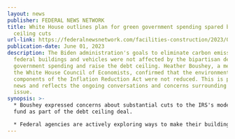 ```yaml
---
layout: news
publisher: FEDERAL NEWS NETWORK
title: White House outlines plan for green government spending spared by debt
  ceiling cuts
url-link: https://federalnewsnetwork.com/facilities-construction/2023/06/white-house-officials-outline-plans-for-green-government-spending-spared-by-debt-ceiling-cuts/
publication-date: June 01, 2023
description: The Biden administration's goals to eliminate carbon emissions from
  federal buildings and vehicles were not affected by the bipartisan deal to cut
  government spending and raise the debt ceiling. Heather Boushey, a member of
  the White House Council of Economists, confirmed that the environmental
  components of the Inflation Reduction Act were not reduced. This is positive
  news and reflects the ongoing conversations and concerns surrounding this
  issue.
synopsis: >-
  * Boushey expressed concerns about substantial cuts to the IRS's modernization
  fund as part of the debt ceiling deal. 

  * Federal agencies are actively exploring ways to make their buildings and vehicles more sustainable in order to achieve the administration's target of net-zero greenhouse gas emissions by 2050 and a 65% reduction by 2030.
---
```

